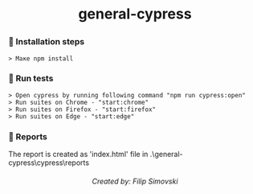 # <p align="center">general-cypress</p>

### :wrench: Installation steps
```
> Маке npm install
```
### :running: Run tests
```
> Open cypress by running following command "npm run cypress:open"
> Run suites on Chrome - "start:chrome"
> Run suites on Firefox - "start:firefox"
> Run suites on Edge - "start:edge"
```
### :page_facing_up: Reports

Тhe report is created as 'index.html' file in .\general-cypress\cypress\reports

###### <p align="center">Created by: Filip Simovski</p>